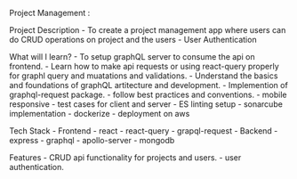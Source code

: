 Project Management :

Project Description
    - To create a project management app where users can do CRUD operations on project and the users
    - User Authentication

What will I learn?
    - To setup graphQL server to consume the api on frontend.
    - Learn how to make api requests or using react-query properly for graphl query and muatations and validations.
    - Understand the basics and foundations of graphQL artitecture and development.
    - Implemention of graphql-request package.
    - follow best practices and conventions.
    - mobile responsive
    - test cases for client and server
    - ES linting setup
    - sonarcube implementation
    - dockerize
    - deployment on aws



Tech Stack
    - Frontend
        - react
        - react-query
        - grapql-request
    - Backend
        - express 
        - graphql
        - apollo-server
        - mongodb
	

Features
    - CRUD api functionality for projects and users.
    - user authentication.
